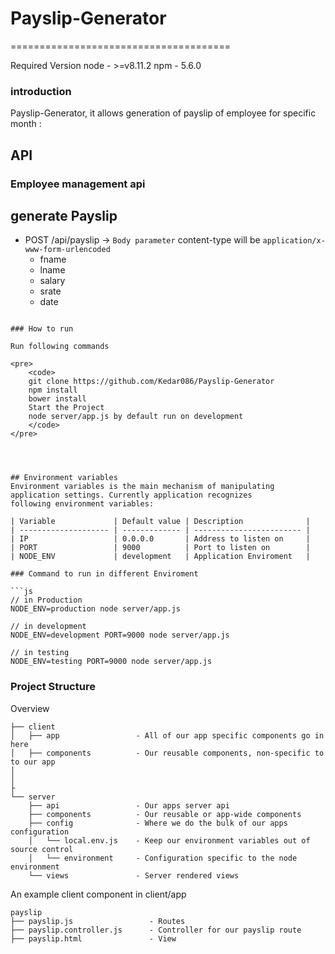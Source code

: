 # Payslip-Generator
======================================

Required Version
node - >=v8.11.2
npm - 5.6.0

### introduction

Payslip-Generator, it allows generation of payslip of employee for specific month :


## API

### Employee management api

 ## generate Payslip         
 * POST  /api/payslip ->  `Body parameter` content-type will be `application/x-www-form-urlencoded`
 	- fname
 	- lname        
 	- salary        
 	- srate
 	- date        
```

### How to run

Run following commands

<pre>
	<code>
	git clone https://github.com/Kedar086/Payslip-Generator
	npm install
	bower install
    Start the Project 
    node server/app.js by default run on development
	</code>
</pre>




## Environment variables
Environment variables is the main mechanism of manipulating application settings. Currently application recognizes
following environment variables:

| Variable             | Default value | Description              |
| -------------------- | ------------- | ------------------------ |
| IP                   | 0.0.0.0       | Address to listen on     |
| PORT                 | 9000          | Port to listen on        |
| NODE_ENV             | development   | Application Enviroment   |

### Command to run in different Enviroment

```js
// in Production
NODE_ENV=production node server/app.js

// in development
NODE_ENV=development PORT=9000 node server/app.js

// in testing
NODE_ENV=testing PORT=9000 node server/app.js

```
### Project Structure

Overview

```
├── client
│   ├── app                 - All of our app specific components go in here
│   ├── components          - Our reusable components, non-specific to to our app
│   
│
├
└── server
    ├── api                 - Our apps server api
    ├── components          - Our reusable or app-wide components
    ├── config              - Where we do the bulk of our apps configuration
    │   └── local.env.js    - Keep our environment variables out of source control
    │   └── environment     - Configuration specific to the node environment
    └── views               - Server rendered views
```

An example client component in client/app

```
payslip
├── payslip.js                 - Routes
├── payslip.controller.js      - Controller for our payslip route
├── payslip.html               - View

```

